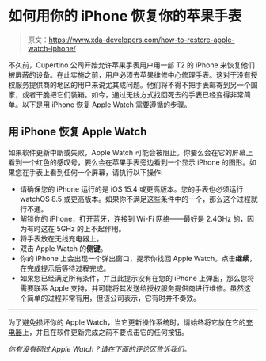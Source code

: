 # 如何用你的 iPhone 恢复你的苹果手表

> 原文：<https://www.xda-developers.com/how-to-restore-apple-watch-iphone/>

不久前，Cupertino 公司开始允许苹果手表用户用一部 T2 的 iPhone 来恢复他们被屏蔽的设备。在此实施之前，用户必须去苹果维修中心修理手表。这对于没有授权服务提供商的地区的用户来说尤其成问题。他们将不得不把手表邮寄到另一个国家，或者干脆把它们装箱。如今，通过无线方式找回死去的手表已经变得非常简单。以下是用 iPhone 恢复 Apple Watch 需要遵循的步骤。

## 用 iPhone 恢复 Apple Watch

如果软件更新中断或失败，Apple Watch 可能会被阻止。你要么会在它的屏幕上看到一个红色的感叹号，要么会在苹果手表旁边看到一个显示 iPhone 的图形。如果您在手表上看到任何一个屏幕，请执行以下操作:

*   请确保您的 iPhone 运行的是 iOS 15.4 或更高版本。您的手表也必须运行 watchOS 8.5 或更高版本。如果你不满足这些条件中的一个，那么这个过程就行不通。
*   解锁你的 iPhone，打开蓝牙，连接到 Wi-Fi 网络——最好是 2.4GHz 的，因为有时这在 5GHz 的上不起作用。
*   将手表放在无线充电器上。
*   双击 Apple Watch 的**侧键**。
*   你的 iPhone 上会出现一个弹出窗口，提示你找回 Apple Watch。点击**继续**，在完成提示后等待过程完成。
*   如果您已经满足所有条件，并且此提示没有在您的 iPhone 上弹出，那么您将需要联系 Apple 支持，并可能将其发送给授权服务提供商进行维修。虽然这个简单的过程非常有用，但该公司表示，它有时并不奏效。

* * *

为了避免损坏你的 Apple Watch，当它更新操作系统时，请始终将它放在它的[充电器](https://www.xda-developers.com/best-apple-watch-7-chargers/)上，并且在软件更新完成之前不要点击它的任何按钮。

*你有没有砌过 Apple Watch？请在下面的评论区告诉我们。*